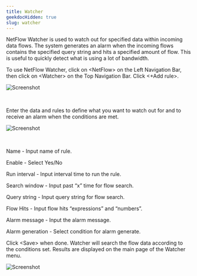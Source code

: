 ```yaml
---
title: Watcher
geekdocHidden: true
slug: watcher
---
```


NetFlow Watcher is used to watch out for specified data within incoming data flows.  The system generates an alarm when the incoming flows contains the specified query string and hits a specified amount of flow. This is useful to quickly detect what is using a lot of bandwidth.

To use NetFlow Watcher, click on \<NetFlow> on the Left Navigation Bar, then click on \<Watcher> on the Top Navigation Bar. Click <+Add rule>.

![Screenshot](/cloud_vista/netflow/images/watcher1.png)

&nbsp;

Enter the data and rules to define what you want to watch out for and to receive an alarm when the conditions are met.

![Screenshot](/cloud_vista/netflow/images/watcher2.png)

&nbsp;

Name - Input name of rule.

Enable - Select Yes/No

Run interval - Input interval time to run the rule.

Search window - Input past “x” time for flow search.

Query string - Input query string for flow search.

Flow Hits - Input flow hits “expressions” and “numbers”.

Alarm message - Input the alarm message.

Alarm generation - Select condition for alarm generate.

Click \<Save> when done. Watcher will search the flow data according to the conditions set. Results are displayed on the main page of the Watcher menu.

![Screenshot](/cloud_vista/netflow/images/watcher3.png)
